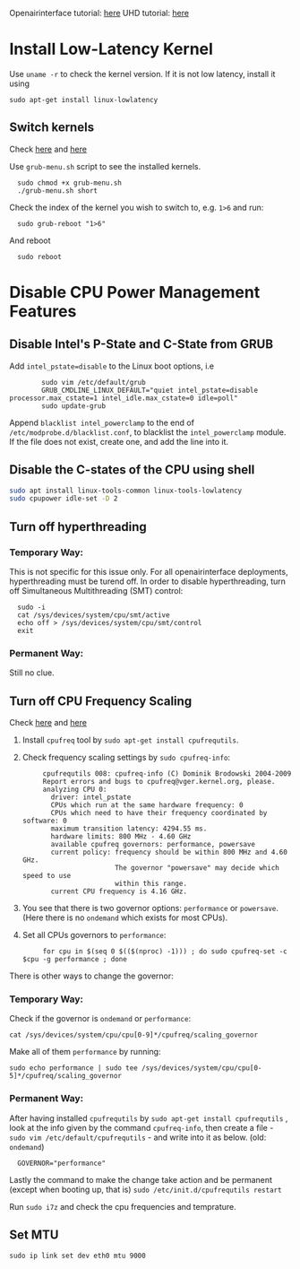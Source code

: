 
Openairinterface tutorial: [here](https://gitlab.eurecom.fr/oai/openairinterface5g/-/wikis/OpenAirKernelMainSetup)
UHD tutorial: [here](https://kb.ettus.com/Getting_Started_with_4G_LTE_using_Eurecom_OpenAirInterface_(OAI)_on_the_USRP_2974)

# Install Low-Latency Kernel

Use `uname -r` to check the kernel version. If it is not low latency, install it using
```
sudo apt-get install linux-lowlatency
```

## Switch kernels

Check [here](https://askubuntu.com/questions/838704/grub-reboot-to-specific-kernel) and [here](https://askubuntu.com/questions/1019213/display-grub-menu-and-options-without-rebooting)
      
Use `grub-menu.sh` script to see the installed kernels.

      sudo chmod +x grub-menu.sh
      ./grub-menu.sh short
      
Check the index of the kernel you wish to switch to, e.g. `1>6` and run:

      sudo grub-reboot "1>6"

And reboot

      sudo reboot

# Disable CPU Power Management Features

## Disable Intel's P-State and C-State from GRUB

Add `intel_pstate=disable` to the Linux boot options, i.e 

            sudo vim /etc/default/grub
            GRUB_CMDLINE_LINUX_DEFAULT="quiet intel_pstate=disable processor.max_cstate=1 intel_idle.max_cstate=0 idle=poll" 
            sudo update-grub 

Append `blacklist intel_powerclamp` to the end of `/etc/modprobe.d/blacklist.conf`, to blacklist the `intel_powerclamp` module. If the file does not exist, create one, and add the line into it.

## Disable the C-states of the CPU using shell

``` bash
sudo apt install linux-tools-common linux-tools-lowlatency
sudo cpupower idle-set -D 2
```

## Turn off hyperthreading

### Temporary Way:

This is not specific for this issue only. For all openairinterface deployments, hyperthreading must be turend off.
In order to disable hyperthreading, turn off Simultaneous Multithreading (SMT) control:

      sudo -i
      cat /sys/devices/system/cpu/smt/active
      echo off > /sys/devices/system/cpu/smt/control
      exit
      
### Permanent Way:

Still no clue.

## Turn off CPU Frequency Scaling

Check [here](https://askubuntu.com/questions/523640/how-i-can-disable-cpu-frequency-scaling-and-set-the-system-to-performance)
and [here](https://askubuntu.com/questions/149271/how-to-change-default-scaling-governor-back-to-ondemand)

1. Install `cpufreq` tool by `sudo apt-get install cpufrequtils`.
2. Check frequency scaling settings by `sudo cpufreq-info`:

            cpufrequtils 008: cpufreq-info (C) Dominik Brodowski 2004-2009
            Report errors and bugs to cpufreq@vger.kernel.org, please.
            analyzing CPU 0:
              driver: intel_pstate
              CPUs which run at the same hardware frequency: 0
              CPUs which need to have their frequency coordinated by software: 0
              maximum transition latency: 4294.55 ms.
              hardware limits: 800 MHz - 4.60 GHz
              available cpufreq governors: performance, powersave
              current policy: frequency should be within 800 MHz and 4.60 GHz.
                              The governor "powersave" may decide which speed to use
                              within this range.
              current CPU frequency is 4.16 GHz.
3. You see that there is two governor options: `performance` or `powersave`. (Here there is no `ondemand` which exists for most CPUs).
4. Set all CPUs governors to `performance`:

            for cpu in $(seq 0 $(($(nproc) -1))) ; do sudo cpufreq-set -c $cpu -g performance ; done

There is other ways to change the governor:

### Temporary Way:

Check if the governor is `ondemand` or `performance`:

    cat /sys/devices/system/cpu/cpu[0-9]*/cpufreq/scaling_governor
    
Make all of them `performance` by running:

    sudo echo performance | sudo tee /sys/devices/system/cpu/cpu[0-5]*/cpufreq/scaling_governor

### Permanent Way:

After having installed `cpufrequtils` by `sudo apt-get install cpufrequtils` , look at the info given by the command `cpufreq-info`, then create a file - `sudo vim /etc/default/cpufrequtils` - and write into it as below. (old: `ondemand`)

      GOVERNOR="performance"

Lastly the command to make the change take action and be permanent (except when booting up, that is) `sudo /etc/init.d/cpufrequtils restart`

Run `sudo i7z` and check the cpu frequencies and temprature.

## Set MTU

```
sudo ip link set dev eth0 mtu 9000
```
